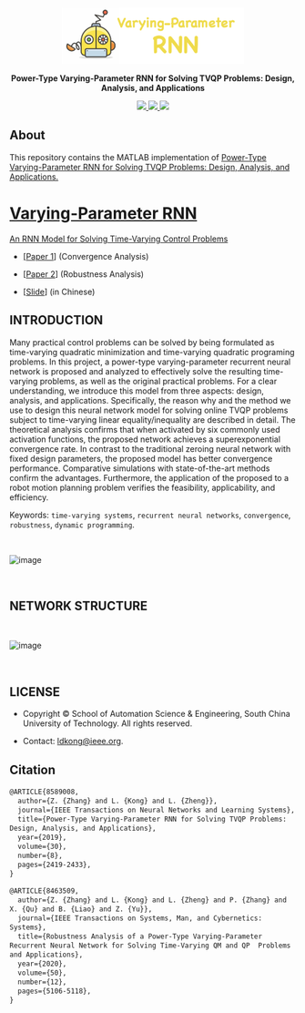 <br />
<p align="center">
  <img src="image/vp-rnn.png" alt="logo" width="320" height="98">

  <p align="center">
  <strong>Power-Type Varying-Parameter RNN for Solving TVQP Problems: Design, Analysis, and Applications</strong>
  </p>
</p>

<p align="center">
  <a href="">
    <img src="https://img.shields.io/badge/Paper-%F0%9F%93%83-blue">
  </a>
  <a href="">
    <img src="https://img.shields.io/badge/Slides-%F0%9F%8E%AC-green">
  </a>
  <a href="">
    <img src="https://img.shields.io/badge/%E4%B8%AD%E8%AF%91%E7%89%88-%F0%9F%90%BC-red">
  </a>
</p>

## About
This repository contains the MATLAB implementation of <a href="https://ieeexplore.ieee.org/document/8589008">Power-Type Varying-Parameter RNN for Solving TVQP Problems: Design, Analysis, and Applications.

# Varying-Parameter RNN
An RNN Model for Solving Time-Varying Control Problems

- [[Paper 1](https://ieeexplore.ieee.org/document/8589008)] (Convergence Analysis)

- [[Paper 2](https://ieeexplore.ieee.org/document/8463509)] (Robustness Analysis)

- [[Slide](https://github.com/ldkong1205/Varying-Parameter-RNN/blob/master/Slide(in%20Chinese).pdf)] (in Chinese)


INTRODUCTION
-----
Many practical control problems can be solved by being formulated as time-varying quadratic minimization and time-varying quadratic programing problems. In this project, a power-type varying-parameter recurrent neural network is proposed and analyzed to effectively solve the resulting time-varying problems, as well as the original practical problems. For a clear understanding, we introduce this model from three aspects: design, analysis, and applications. Specifically, the reason why and the method we use to design this neural network model for solving online TVQP problems subject to time-varying linear equality/inequality are described in detail. The theoretical analysis confirms that when activated by six commonly used activation functions, the proposed network achieves a superexponential convergence rate. In contrast to the traditional zeroing neural network with fixed design parameters, the proposed model has better convergence performance. Comparative simulations with state-of-the-art methods confirm the advantages. Furthermore, the application of the proposed to a robot motion planning problem verifies the feasibility, applicability, and efficiency.

Keywords: `time-varying systems`,  `recurrent neural networks`,  `convergence`, `robustness`, `dynamic programming`.

<br>

![image](https://github.com/ldkong1205/Varying-Parameter-RNN/blob/master/image/Kinova.jpg)

<br>

NETWORK STRUCTURE
-----
<br>

![image](https://github.com/ldkong1205/Varying-Parameter-RNN/blob/master/image/network.jpg)

<br>

LICENSE
-----

- Copyright © School of Automation Science & Engineering, South China University of Technology. All rights reserved.

- Contact: ldkong@ieee.org.

Citation
-----

```
@ARTICLE{8589008, 
  author={Z. {Zhang} and L. {Kong} and L. {Zheng}}, 
  journal={IEEE Transactions on Neural Networks and Learning Systems}, 
  title={Power-Type Varying-Parameter RNN for Solving TVQP Problems: Design, Analysis, and Applications}, 
  year={2019}, 
  volume={30}, 
  number={8}, 
  pages={2419-2433}, 
}
```

```
@ARTICLE{8463509, 
  author={Z. {Zhang} and L. {Kong} and L. {Zheng} and P. {Zhang} and X. {Qu} and B. {Liao} and Z. {Yu}}, 
  journal={IEEE Transactions on Systems, Man, and Cybernetics: Systems}, 
  title={Robustness Analysis of a Power-Type Varying-Parameter Recurrent Neural Network for Solving Time-Varying QM and QP  Problems and Applications}, 
  year={2020}, 
  volume={50}, 
  number={12}, 
  pages={5106-5118}, 
}
```
